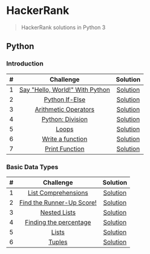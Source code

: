 # HackerRank

> HackerRank solutions in Python 3

## Python
### Introduction
\# | Challenge | Solution
:---:|:---:|:---:
1 | [Say "Hello, World!" With Python](https://www.hackerrank.com/challenges/py-hello-world/problem) | [Solution](https://github.com/gajjarjigar/HackerRank/blob/master/Python/Introduction/py-hello-world.py)
2 | [Python If-Else](https://www.hackerrank.com/challenges/py-if-else/problem) | [Solution](https://github.com/gajjarjigar/HackerRank/blob/master/Python/Introduction/py-if-else.py)
3 | [Arithmetic Operators](https://www.hackerrank.com/challenges/python-arithmetic-operators/problem) | [Solution](https://github.com/gajjarjigar/HackerRank/blob/master/Python/Introduction/python-arithmetic-operators.py)
4 | [Python: Division](https://www.hackerrank.com/challenges/python-division/problem) | [Solution](https://github.com/gajjarjigar/HackerRank/blob/master/Python/Introduction/python-division.py)
5 | [Loops](https://www.hackerrank.com/challenges/python-loops/problem) | [Solution](https://github.com/gajjarjigar/HackerRank/blob/master/Python/Introduction/python-loops.py)
6 | [Write a function](https://www.hackerrank.com/challenges/write-a-function/problem) | [Solution](https://github.com/gajjarjigar/HackerRank/blob/master/Python/Introduction/write-a-function.py)
7 | [Print Function](https://www.hackerrank.com/challenges/python-print/problem) | [Solution](https://github.com/gajjarjigar/HackerRank/blob/master/Python/Introduction/python-print.py)

### Basic Data Types
\# | Challenge | Solution
:---:|:---:|:---:
1 | [List Comprehensions](https://www.hackerrank.com/challenges/list-comprehensions/problem) | [Solution](https://github.com/gajjarjigar/HackerRank/blob/master/Python/Introduction/list-comprehensions.py)
2 | [Find the Runner-Up Score!](https://www.hackerrank.com/challenges/find-second-maximum-number-in-a-list/problem) | [Solution](https://github.com/gajjarjigar/HackerRank/blob/master/Python/Introduction/find-second-maximum-number-in-a-list.py)
3 | [Nested Lists](https://www.hackerrank.com/challenges/nested-list/problem) | [Solution](https://github.com/gajjarjigar/HackerRank/blob/master/Python/Introduction/nested-list.py)
4 | [Finding the percentage](https://www.hackerrank.com/challenges/finding-the-percentage/problem) | [Solution](https://github.com/gajjarjigar/HackerRank/blob/master/Python/Introduction/finding-the-percentage.py)
5 | [Lists](https://www.hackerrank.com/challenges/python-lists/problem) | [Solution](https://github.com/gajjarjigar/HackerRank/blob/master/Python/Introduction/python-lists.py)
6 | [Tuples](https://www.hackerrank.com/challenges/python-tuples/problem) | [Solution](https://github.com/gajjarjigar/HackerRank/blob/master/Python/Introduction/python-tuples.py)
